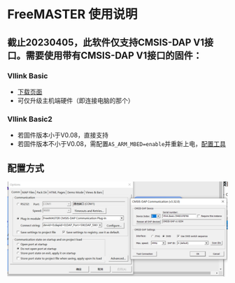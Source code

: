 # FreeMASTER 使用说明
## 截止20230405，此软件仅支持CMSIS-DAP V1接口。需要使用带有CMSIS-DAP V1接口的固件：
### Vllink Basic
  * [下载页面](../update/vllink_basic.md)
  * 可仅升级主机端硬件（即连接电脑的那个）
### Vllink Basic2
  * 若固件版本小于V0.08，直接支持
  * 若固件版本不小于V0.08，需配置`AS_ARM_MBED=enable`并重新上电，[配置工具](https://vllogic.com/_static/tools/web_config_basic2/)

## 配置方式
![](../_static/picture/freemaster_config.png)
